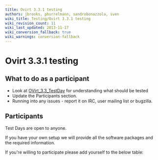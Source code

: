 ```yaml
---
title: Ovirt 3.3.1 testing
authors: jbrooks, phurrelmann, sandrobonazzola, sven
wiki_title: Testing/Ovirt 3.3.1 testing
wiki_revision_count: 11
wiki_last_updated: 2013-11-17
wiki_conversion_fallback: true
wiki_warnings: conversion-fallback
---
```


# Ovirt 3.3.1 testing

## What to do as a participant

*   Look at [OVirt_3.3_TestDay](OVirt_3.3_TestDay) for understanding what should be tested
*   Update the Participants section.
*   Running into any issues - report it on IRC, user mailing list or bugzilla.

## Participants

Test Days are open to anyone.

If you have your own setup we will provide all the software packages and the required information.

If you're willing to participate please add yourself to the below table:
